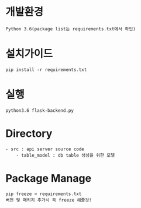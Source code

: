# 개발환경
    Python 3.6(package list는 requirements.txt에서 확인)
    
# 설치가이드
    pip install -r requirements.txt
    
# 실행
    python3.6 flask-backend.py
    
# Directory
    - src : api server source code
        - table_model : db table 생성을 위한 모델

# Package Manage
    pip freeze > requirements.txt
    버전 및 패키지 추가시 꼭 freeze 해줄것!
